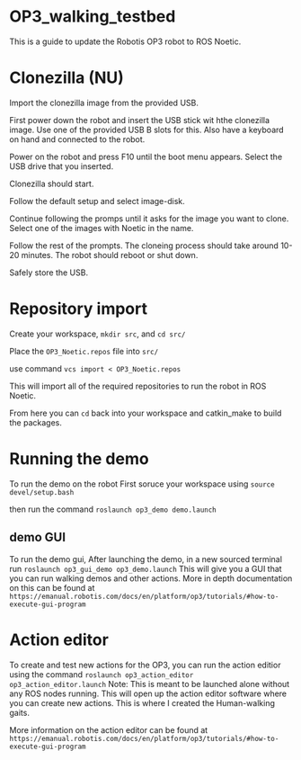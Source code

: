 # OP3_walking_testbed
This is a guide to update the Robotis OP3 robot to ROS Noetic.

# Clonezilla (NU)
Import the clonezilla image from the provided USB.

First power down the robot and insert the USB stick wit hthe clonezilla image. Use one of the provided USB B slots for this. Also have a keyboard on hand and connected to the robot.

Power on the robot and press F10 until the boot menu appears. Select the USB drive that you inserted.

Clonezilla should start.

Follow the default setup and select image-disk. 

Continue following the promps until it asks for the image you want to clone. Select one of the images with Noetic in the name.

Follow the rest of the prompts. The cloneing process should take around 10-20 minutes. The robot should reboot or shut down. 

Safely store the USB.

# Repository import
Create your workspace, `mkdir src`, and `cd src/`

Place the `OP3_Noetic.repos` file into `src/`

use command `vcs import < OP3_Noetic.repos`

This will import all of the required repositories to run the robot in ROS Noetic.

From here you can `cd` back into your workspace and catkin_make to build the packages.

# Running the demo
To run the demo on the robot
First soruce your workspace using `source devel/setup.bash`

then run the command `roslaunch op3_demo demo.launch`

## demo GUI
To run the demo gui, After launching the demo, in a new sourced terminal run `roslaunch op3_gui_demo op3_demo.launch`
This will give you a GUI that you can run walking demos and other actions.
More in depth documentation on this can be found at `https://emanual.robotis.com/docs/en/platform/op3/tutorials/#how-to-execute-gui-program`

# Action editor
To create and test new actions for the OP3, you can run the action editior using the command `roslaunch op3_action_editor op3_action_editor.launch`
Note: This is meant to be launched alone without any ROS nodes running.
This will open up the action editor software where you can create new actions. This is where I created the Human-walking gaits.

More information on the action editor can be found at `https://emanual.robotis.com/docs/en/platform/op3/tutorials/#how-to-execute-gui-program`
